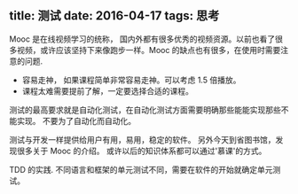 title: 测试
date: 2016-04-17
tags: 思考
---

Mooc 是在线视频学习的统称， 国内外都有很多优秀的视频资源。以前也看了很多视频，或许应该坚持下来像跑步一样。Mooc 的缺点也有很多，在使用时需要注意的问题.

- 容易走神， 如果课程简单非常容易走神。可以考虑 1.5 倍播放。
- 课程太难需要提前了解，一定要选择合适的课程。

测试的最高要求就是自动化测试，在自动化测试方面需要明确那些能能实现那些不能实现。 不要为了自动化而自动化。

测试与开发一样提供给用户有用，易用，稳定的软件。
另外今天到省图书馆，发现很多关于 Mooc 的介绍。 或许以后的知识体系都可以通过'慕课'的方式。

TDD 的实践. 不同语言和框架的单元测试不同，需要在软件的开始就确定单元测试。
